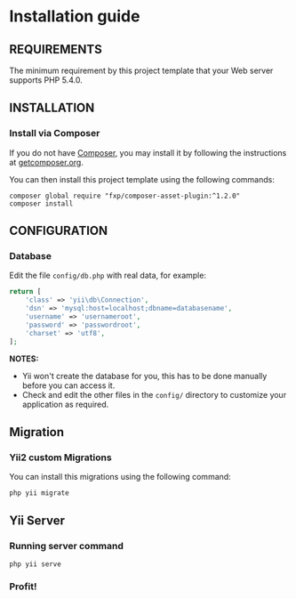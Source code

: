 Installation guide
==================

REQUIREMENTS
------------

The minimum requirement by this project template that your Web server supports PHP 5.4.0.


INSTALLATION
------------

### Install via Composer

If you do not have [Composer](http://getcomposer.org/), you may install it by following the instructions
at [getcomposer.org](http://getcomposer.org/doc/00-intro.md#installation-nix).

You can then install this project template using the following commands:

~~~
composer global require "fxp/composer-asset-plugin:^1.2.0"
composer install
~~~

CONFIGURATION
-------------

### Database

Edit the file `config/db.php` with real data, for example:

```php
return [
    'class' => 'yii\db\Connection',
    'dsn' => 'mysql:host=localhost;dbname=databasename',
    'username' => 'usernameroot',
    'password' => 'passwordroot',
    'charset' => 'utf8',
];
```

**NOTES:**
- Yii won't create the database for you, this has to be done manually before you can access it.
- Check and edit the other files in the `config/` directory to customize your application as required.

Migration
-------------
### Yii2 custom Migrations

You can install this migrations using the following command:

~~~
php yii migrate
~~~

Yii Server
----------
### Running server command
~~~
php yii serve
~~~

### Profit!